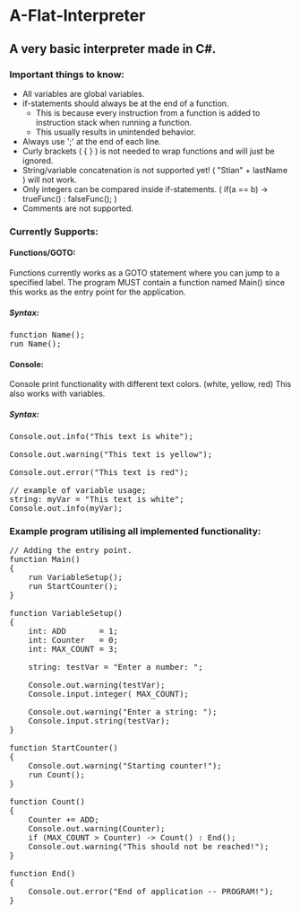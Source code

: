 
# A-Flat-Interpreter

## A very basic interpreter made in C#. 

### Important things to know:
* All variables are global variables.
* if-statements should always be at the end of a function. 
	- This is because every instruction from a function is added to instruction stack when running a function.
	- This usually results in unintended behavior.
* Always use ';' at the end of each line.
* Curly brackets ( { } ) is not needed to wrap functions and will just be ignored.
* String/variable concatenation is not supported yet! ( "Stian" + lastName ) will not work.
* Only integers can be compared inside if-statements. ( if(a == b) -> trueFunc() : falseFunc(); )
* Comments are not supported.

### Currently Supports:

#### Functions/GOTO: 
Functions currently works as a GOTO statement where you can jump to a specified label. The program MUST contain a function named Main() since this works as the entry point for the application.

##### Syntax: 
<pre>
function Name();
run Name();
</pre>
#### Console:
Console print functionality with different text colors. (white, yellow, red) This also works with variables.

##### Syntax:
<pre>
Console.out.info("This text is white");

Console.out.warning("This text is yellow");

Console.out.error("This text is red");

// example of variable usage;
string: myVar = "This text is white";
Console.out.info(myVar);
</pre>

### Example program utilising all implemented functionality:

<pre>
// Adding the entry point.
function Main()
{
	run VariableSetup();
	run StartCounter();
}

function VariableSetup()
{
	int: ADD       = 1;
	int: Counter   = 0;
	int: MAX_COUNT = 3;
	
	string: testVar = "Enter a number: ";
	
	Console.out.warning(testVar);
	Console.input.integer( MAX_COUNT);
	
	Console.out.warning("Enter a string: ");
	Console.input.string(testVar);
}

function StartCounter()
{
	Console.out.warning("Starting counter!");
	run Count();
}

function Count()	
{
	Counter += ADD;
	Console.out.warning(Counter);
	if (MAX_COUNT > Counter) -> Count() : End();
	Console.out.warning("This should not be reached!");
}

function End()
{
	Console.out.error("End of application -- PROGRAM!");
}

</pre>
